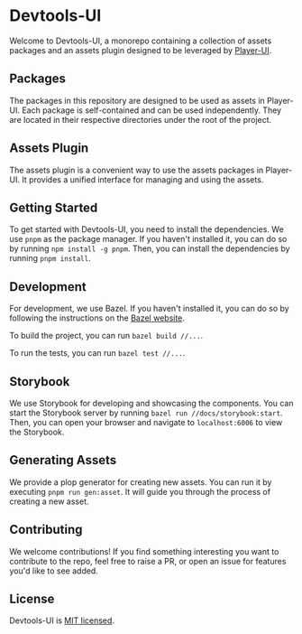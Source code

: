 # Devtools-UI

Welcome to Devtools-UI, a monorepo containing a collection of assets packages and an assets plugin designed to be leveraged by [Player-UI](https://player-ui.github.io/).

## Packages

The packages in this repository are designed to be used as assets in Player-UI. Each package is self-contained and can be used independently. They are located in their respective directories under the root of the project.

## Assets Plugin

The assets plugin is a convenient way to use the assets packages in Player-UI. It provides a unified interface for managing and using the assets.

## Getting Started

To get started with Devtools-UI, you need to install the dependencies. We use `pnpm` as the package manager. If you haven't installed it, you can do so by running `npm install -g pnpm`. Then, you can install the dependencies by running `pnpm install`.

## Development

For development, we use Bazel. If you haven't installed it, you can do so by following the instructions on the [Bazel website](https://bazel.build/).

To build the project, you can run `bazel build //...`.

To run the tests, you can run `bazel test //...`.

## Storybook

We use Storybook for developing and showcasing the components. You can start the Storybook server by running `bazel run //docs/storybook:start`. Then, you can open your browser and navigate to `localhost:6006` to view the Storybook.

## Generating Assets

We provide a plop generator for creating new assets. You can run it by executing `pnpm run gen:asset`. It will guide you through the process of creating a new asset.

## Contributing

We welcome contributions! If you find something interesting you want to contribute to the repo, feel free to raise a PR, or open an issue for features you'd like to see added.

## License

Devtools-UI is [MIT licensed](./LICENSE).
